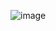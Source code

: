 ![image](https://user-images.githubusercontent.com/49785969/136087262-31471c0f-970e-4382-bde8-7fe6e198c478.png)
